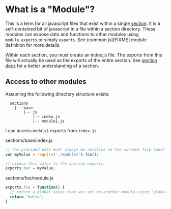 What is a "Module"?
===================
This is a term for all javascript files that exist within a single [section](./sections.md).  It is a self-contained bit of javascript in a file within a section directory.  These modules can expose data and functions to other modules using `module.exports` or simply `exports`.  See (common.js)[FIXME] module definition for more details.

Within each section, you must create an index.js file.  The exports from this file will actually be used as the exports of the entire section.  See [section docs](./sections.md) for a better understanding of a section.

Access to other modules
----------
Assuming the following directory structure exists:
```
  sections
    |-- base
        |-- js
            |-- index.js
            |-- module1.js
```
I can access `module1` exports from `index.js`

sections/base/index.js
```javascript
// the provided path must always be relative to the current file (must always start with ./ or ../)
var myValue = require('./module1').foo();

// expose this value to the section exports
exports.bar = myValue;
```

sections/foo/module.js
```javascript
exports.foo = function() {
  // return a global value that was set in another module using 'global'
  return 'hello';
}
```
